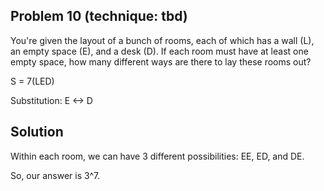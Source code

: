 ## Problem 10 (technique: tbd)

You're given the layout of a bunch of rooms, each of which has a wall (L), an empty space (E), and a desk (D). If each room must have at least one empty space, how many different ways are there to lay these rooms out?

S = 7(LED)

Substitution: E <-> D

## Solution
Within each room, we can have 3 different possibilities: EE, ED, and DE. 

So, our answer is 3^7. 
